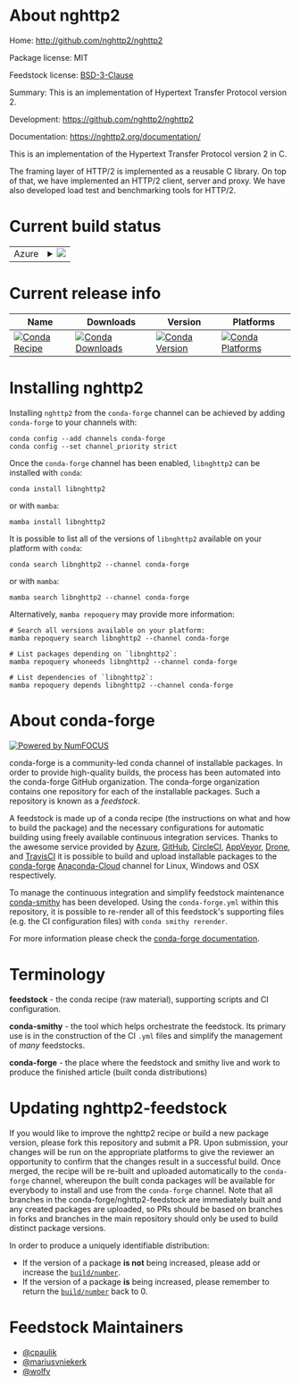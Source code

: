 About nghttp2
=============

Home: http://github.com/nghttp2/nghttp2

Package license: MIT

Feedstock license: [BSD-3-Clause](https://github.com/conda-forge/nghttp2-feedstock/blob/main/LICENSE.txt)

Summary: This is an implementation of Hypertext Transfer Protocol version 2.

Development: https://github.com/nghttp2/nghttp2

Documentation: https://nghttp2.org/documentation/

This is an implementation of the Hypertext Transfer Protocol version 2 in C.

The framing layer of HTTP/2 is implemented as a reusable C library. On top
of that, we have implemented an HTTP/2 client, server and proxy. We have
also developed load test and benchmarking tools for HTTP/2.


Current build status
====================


<table>
    
  <tr>
    <td>Azure</td>
    <td>
      <details>
        <summary>
          <a href="https://dev.azure.com/conda-forge/feedstock-builds/_build/latest?definitionId=7297&branchName=main">
            <img src="https://dev.azure.com/conda-forge/feedstock-builds/_apis/build/status/nghttp2-feedstock?branchName=main">
          </a>
        </summary>
        <table>
          <thead><tr><th>Variant</th><th>Status</th></tr></thead>
          <tbody><tr>
              <td>linux_64_openssl1.1.1</td>
              <td>
                <a href="https://dev.azure.com/conda-forge/feedstock-builds/_build/latest?definitionId=7297&branchName=main">
                  <img src="https://dev.azure.com/conda-forge/feedstock-builds/_apis/build/status/nghttp2-feedstock?branchName=main&jobName=linux&configuration=linux_64_openssl1.1.1" alt="variant">
                </a>
              </td>
            </tr><tr>
              <td>linux_64_openssl3</td>
              <td>
                <a href="https://dev.azure.com/conda-forge/feedstock-builds/_build/latest?definitionId=7297&branchName=main">
                  <img src="https://dev.azure.com/conda-forge/feedstock-builds/_apis/build/status/nghttp2-feedstock?branchName=main&jobName=linux&configuration=linux_64_openssl3" alt="variant">
                </a>
              </td>
            </tr><tr>
              <td>linux_aarch64_openssl1.1.1</td>
              <td>
                <a href="https://dev.azure.com/conda-forge/feedstock-builds/_build/latest?definitionId=7297&branchName=main">
                  <img src="https://dev.azure.com/conda-forge/feedstock-builds/_apis/build/status/nghttp2-feedstock?branchName=main&jobName=linux&configuration=linux_aarch64_openssl1.1.1" alt="variant">
                </a>
              </td>
            </tr><tr>
              <td>linux_aarch64_openssl3</td>
              <td>
                <a href="https://dev.azure.com/conda-forge/feedstock-builds/_build/latest?definitionId=7297&branchName=main">
                  <img src="https://dev.azure.com/conda-forge/feedstock-builds/_apis/build/status/nghttp2-feedstock?branchName=main&jobName=linux&configuration=linux_aarch64_openssl3" alt="variant">
                </a>
              </td>
            </tr><tr>
              <td>linux_ppc64le_openssl1.1.1</td>
              <td>
                <a href="https://dev.azure.com/conda-forge/feedstock-builds/_build/latest?definitionId=7297&branchName=main">
                  <img src="https://dev.azure.com/conda-forge/feedstock-builds/_apis/build/status/nghttp2-feedstock?branchName=main&jobName=linux&configuration=linux_ppc64le_openssl1.1.1" alt="variant">
                </a>
              </td>
            </tr><tr>
              <td>linux_ppc64le_openssl3</td>
              <td>
                <a href="https://dev.azure.com/conda-forge/feedstock-builds/_build/latest?definitionId=7297&branchName=main">
                  <img src="https://dev.azure.com/conda-forge/feedstock-builds/_apis/build/status/nghttp2-feedstock?branchName=main&jobName=linux&configuration=linux_ppc64le_openssl3" alt="variant">
                </a>
              </td>
            </tr><tr>
              <td>osx_64_openssl1.1.1</td>
              <td>
                <a href="https://dev.azure.com/conda-forge/feedstock-builds/_build/latest?definitionId=7297&branchName=main">
                  <img src="https://dev.azure.com/conda-forge/feedstock-builds/_apis/build/status/nghttp2-feedstock?branchName=main&jobName=osx&configuration=osx_64_openssl1.1.1" alt="variant">
                </a>
              </td>
            </tr><tr>
              <td>osx_64_openssl3</td>
              <td>
                <a href="https://dev.azure.com/conda-forge/feedstock-builds/_build/latest?definitionId=7297&branchName=main">
                  <img src="https://dev.azure.com/conda-forge/feedstock-builds/_apis/build/status/nghttp2-feedstock?branchName=main&jobName=osx&configuration=osx_64_openssl3" alt="variant">
                </a>
              </td>
            </tr><tr>
              <td>osx_arm64_openssl1.1.1</td>
              <td>
                <a href="https://dev.azure.com/conda-forge/feedstock-builds/_build/latest?definitionId=7297&branchName=main">
                  <img src="https://dev.azure.com/conda-forge/feedstock-builds/_apis/build/status/nghttp2-feedstock?branchName=main&jobName=osx&configuration=osx_arm64_openssl1.1.1" alt="variant">
                </a>
              </td>
            </tr><tr>
              <td>osx_arm64_openssl3</td>
              <td>
                <a href="https://dev.azure.com/conda-forge/feedstock-builds/_build/latest?definitionId=7297&branchName=main">
                  <img src="https://dev.azure.com/conda-forge/feedstock-builds/_apis/build/status/nghttp2-feedstock?branchName=main&jobName=osx&configuration=osx_arm64_openssl3" alt="variant">
                </a>
              </td>
            </tr>
          </tbody>
        </table>
      </details>
    </td>
  </tr>
</table>

Current release info
====================

| Name | Downloads | Version | Platforms |
| --- | --- | --- | --- |
| [![Conda Recipe](https://img.shields.io/badge/recipe-libnghttp2-green.svg)](https://anaconda.org/conda-forge/libnghttp2) | [![Conda Downloads](https://img.shields.io/conda/dn/conda-forge/libnghttp2.svg)](https://anaconda.org/conda-forge/libnghttp2) | [![Conda Version](https://img.shields.io/conda/vn/conda-forge/libnghttp2.svg)](https://anaconda.org/conda-forge/libnghttp2) | [![Conda Platforms](https://img.shields.io/conda/pn/conda-forge/libnghttp2.svg)](https://anaconda.org/conda-forge/libnghttp2) |

Installing nghttp2
==================

Installing `nghttp2` from the `conda-forge` channel can be achieved by adding `conda-forge` to your channels with:

```
conda config --add channels conda-forge
conda config --set channel_priority strict
```

Once the `conda-forge` channel has been enabled, `libnghttp2` can be installed with `conda`:

```
conda install libnghttp2
```

or with `mamba`:

```
mamba install libnghttp2
```

It is possible to list all of the versions of `libnghttp2` available on your platform with `conda`:

```
conda search libnghttp2 --channel conda-forge
```

or with `mamba`:

```
mamba search libnghttp2 --channel conda-forge
```

Alternatively, `mamba repoquery` may provide more information:

```
# Search all versions available on your platform:
mamba repoquery search libnghttp2 --channel conda-forge

# List packages depending on `libnghttp2`:
mamba repoquery whoneeds libnghttp2 --channel conda-forge

# List dependencies of `libnghttp2`:
mamba repoquery depends libnghttp2 --channel conda-forge
```


About conda-forge
=================

[![Powered by
NumFOCUS](https://img.shields.io/badge/powered%20by-NumFOCUS-orange.svg?style=flat&colorA=E1523D&colorB=007D8A)](https://numfocus.org)

conda-forge is a community-led conda channel of installable packages.
In order to provide high-quality builds, the process has been automated into the
conda-forge GitHub organization. The conda-forge organization contains one repository
for each of the installable packages. Such a repository is known as a *feedstock*.

A feedstock is made up of a conda recipe (the instructions on what and how to build
the package) and the necessary configurations for automatic building using freely
available continuous integration services. Thanks to the awesome service provided by
[Azure](https://azure.microsoft.com/en-us/services/devops/), [GitHub](https://github.com/),
[CircleCI](https://circleci.com/), [AppVeyor](https://www.appveyor.com/),
[Drone](https://cloud.drone.io/welcome), and [TravisCI](https://travis-ci.com/)
it is possible to build and upload installable packages to the
[conda-forge](https://anaconda.org/conda-forge) [Anaconda-Cloud](https://anaconda.org/)
channel for Linux, Windows and OSX respectively.

To manage the continuous integration and simplify feedstock maintenance
[conda-smithy](https://github.com/conda-forge/conda-smithy) has been developed.
Using the ``conda-forge.yml`` within this repository, it is possible to re-render all of
this feedstock's supporting files (e.g. the CI configuration files) with ``conda smithy rerender``.

For more information please check the [conda-forge documentation](https://conda-forge.org/docs/).

Terminology
===========

**feedstock** - the conda recipe (raw material), supporting scripts and CI configuration.

**conda-smithy** - the tool which helps orchestrate the feedstock.
                   Its primary use is in the construction of the CI ``.yml`` files
                   and simplify the management of *many* feedstocks.

**conda-forge** - the place where the feedstock and smithy live and work to
                  produce the finished article (built conda distributions)


Updating nghttp2-feedstock
==========================

If you would like to improve the nghttp2 recipe or build a new
package version, please fork this repository and submit a PR. Upon submission,
your changes will be run on the appropriate platforms to give the reviewer an
opportunity to confirm that the changes result in a successful build. Once
merged, the recipe will be re-built and uploaded automatically to the
`conda-forge` channel, whereupon the built conda packages will be available for
everybody to install and use from the `conda-forge` channel.
Note that all branches in the conda-forge/nghttp2-feedstock are
immediately built and any created packages are uploaded, so PRs should be based
on branches in forks and branches in the main repository should only be used to
build distinct package versions.

In order to produce a uniquely identifiable distribution:
 * If the version of a package **is not** being increased, please add or increase
   the [``build/number``](https://docs.conda.io/projects/conda-build/en/latest/resources/define-metadata.html#build-number-and-string).
 * If the version of a package **is** being increased, please remember to return
   the [``build/number``](https://docs.conda.io/projects/conda-build/en/latest/resources/define-metadata.html#build-number-and-string)
   back to 0.

Feedstock Maintainers
=====================

* [@cpaulik](https://github.com/cpaulik/)
* [@mariusvniekerk](https://github.com/mariusvniekerk/)
* [@wolfv](https://github.com/wolfv/)

